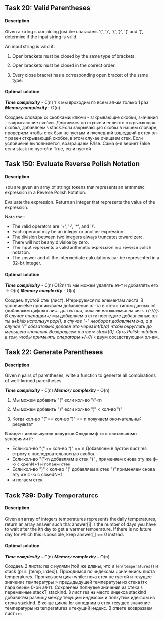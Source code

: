## Task 20: Valid Parentheses

#### Description

Given a string s containing just the characters '(', ')', '{', '}', '[' and ']', 
determine if the input string is valid.

An input string is valid if:

1. Open brackets must be closed by the same type of brackets.
    
2. Open brackets must be closed in the correct order.
    
3. Every close bracket has a corresponding open bracket of the same type.


#### Optimal solution

***Time complexity*** - O(n)  т к мы проходим по всем эл-ам только 1 раз
***Memory complexity*** -  O(n) 


Создаем словарь со скобками: ключи - закрывающие скобки, значения - закрываюшие скобки. 
Двигаемся по строке и если это открывающая скобка, добавляем в stack.Если закрывающая скобка 
в нашем словаре, проверяем чтобы стек был не пустым и последний вошедший в стек эл-т равен 
открывающей скобке, в этом случае очищаем стек. Если условие не выполнеяется, возвращаем False. 
Сама ф-я вернет False если stack не пустой и True, если пустой


## Task 150: Evaluate Reverse Polish Notation 

#### Description


You are given an array of strings tokens that represents an arithmetic expression 
in a Reverse Polish Notation.

Evaluate the expression. Return an integer that represents the value of the expression.

Note that:

* The valid operators are '+', '-', '*', and '/'.
* Each operand may be an integer or another expression. 
* The division between two integers always truncates toward zero. 
* There will not be any division by zero. 
* The input represents a valid arithmetic expression in a reverse polish notation. 
* The answer and all the intermediate calculations can be represented in a 32-bit integer.

#### Optimal solution

***Time complexity*** - O(n)  O(2n) тк мы можем удалять эл-т и добавлять его -> O(n)
***Memory complexity*** -  O(n) 

Создаем пустой стек (лист). Итерируемся по элементам листа. В условии else прописываем 
добавление эл-та в стек с типом данных int (добавляем цифпы в лист до тех пор, пока не 
натыкаемся на знак +/-/*//). В случае операции +/* мы добавляем в стек последние добавленные 
эл-ты a+b/a*b используя pop(), в случае "-" наоборот добавляем b-a, а в случае
"/" обязательно делаем это через int(b/a) чтобы округлить до меньшего значения. 
Возвращаем в ответе stack[0].
Суть Polish notation в том, чтобы применять операторы +/-/*// к двум соседствующим эл-ам.


## Task 22: Generate Parentheses 

#### Description

Given n pairs of parentheses, write a function to generate all combinations of well-formed 
parentheses.

***Time complexity*** - O(n) 
***Memory complexity*** -  O(n) 

1. Мы можем добавить "(" если кол-во "("<n

2. Мы можем добавить ")" если кол-во ")" < кол-во "("

3. Когда кол-во "(" == кол-во ")" == n получаем окончательный результат

В задаче используется рекурсия.Создаем ф-ю с несколькими условиями if:

* Если кол-во "(" == кол-во ")" == n Добавляем в пустой лист res строку с последовательностью скобок 
* Если кол-во "("<n добавляем в стек "(" , применяем снова эту же ф-ю с openN+1 и попаем стек 
* Если кол-во ")" < кол-во "(" добавляем в стек ")" применяем снова эту же ф-ю с closedN+1 
* и попаем стек



## Task 739: Daily Temperatures 

#### Description


Given an array of integers temperatures represents the daily temperatures, 
return an array answer such that answer[i] is the number of days you have to wait after the 
ith day to get a warmer temperature. If there is no future day for which this is possible, 
keep answer[i] == 0 instead.


#### Optimal solution

***Time complexity*** - O(n)
***Memory complexity*** -  O(n) 

Создаем 2 листа: res с нулями (той же длины, что и `len(temperatures)`) 
и stack (pair: [temp, index]). Проходимся по индексам и значениям листа temperatures. 
Прописывем цикл while: пока стек не пустой и 
текущее значение температуры > предыдыдущей температуры из стека (тк пара,берем 0-ой эл-т).
Сохраняем попнутые значения из стека в переменные stackT, stackInd. 
В лист res на место индекса stackInd добавляем разницу между текущим индексом 
и попнутым идексом из стека stackInd. В конце цикла for аппедним в стек текущее значение 
температуры из temperatures и текущий индекс. В ответе возвразаем лист `res`.
